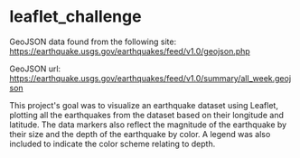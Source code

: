 # leaflet_challenge

GeoJSON data found from the following site: https://earthquake.usgs.gov/earthquakes/feed/v1.0/geojson.php

GeoJSON url: https://earthquake.usgs.gov/earthquakes/feed/v1.0/summary/all_week.geojson

This project's goal was to visualize an earthquake dataset using Leaflet, plotting all the earthquakes from the dataset based on their longitude and latitude. The data markers also reflect the magnitude of the earthquake by their size and the depth of the earthquake by color. A legend was also included to indicate the color scheme relating to depth.


